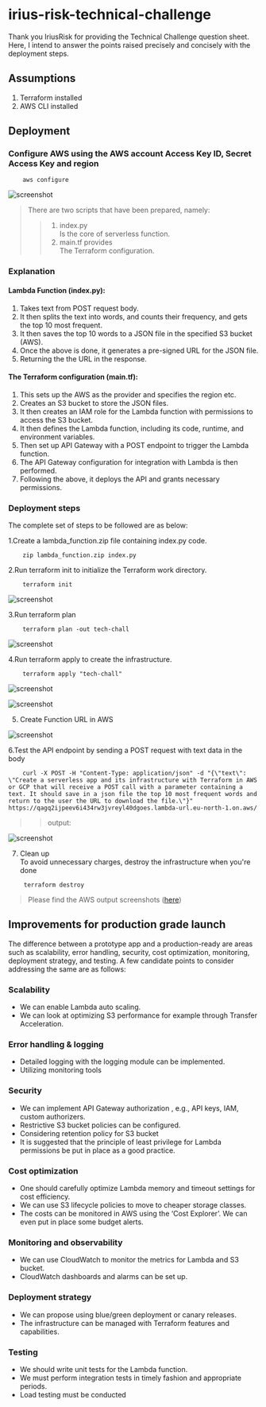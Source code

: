 # irius-risk-technical-challenge 

Thank you IriusRisk for providing the Technical Challenge question sheet. Here, I intend to answer the points raised precisely and concisely with the deployment steps. 

## Assumptions
1. Terraform installed
2. AWS CLI installed

## Deployment

### Configure AWS using the AWS account Access Key ID, Secret Access Key and region

        aws configure

![screenshot](screenshots/aws_configure.png)

> There are two scripts that have been prepared, namely: 
>> 1.	index.py  
Is the core of serverless function.
>> 2.	main.tf provides  
The Terraform configuration.

### Explanation
#### Lambda Function (index.py):
1. Takes text from POST request body.
2. It then splits the text into words, and counts their frequency, and gets the top 10 most frequent.
3. It then saves the top 10 words to a JSON file in the specified S3 bucket (AWS).
4. Once the above is done, it generates a pre-signed URL for the JSON file.
5. Returning the the URL in the response.

#### The Terraform configuration (main.tf):
1. This sets up the AWS as the provider and specifies the region etc.
2. Creates an S3 bucket to store the JSON files.
3. It then creates an IAM role for the Lambda function with permissions to access the S3 bucket.
4. It then defines the Lambda function, including its code, runtime, and environment variables.
5. Then set up API Gateway with a POST endpoint to trigger the Lambda function.
6. The API Gateway configuration for integration with Lambda is then performed.
7. Following the above, it deploys the API and grants necessary permissions.

### Deployment steps
The complete set of steps to be followed are as below:

1.Create a lambda_function.zip file containing index.py code.

        zip lambda_function.zip index.py

2.Run terraform init to initialize the Terraform work directory.

        terraform init
![screenshot](screenshots/terraform_init.PNG)


3.Run terraform plan

        terraform plan -out tech-chall
![screenshot](screenshots/terraform_plan.PNG)

4.Run terraform apply to create the infrastructure.

        terraform apply "tech-chall"
![screenshot](screenshots/terraform_apply_techchall.PNG)

![screenshot](screenshots/Apply_complete.PNG)

5. Create Function URL in AWS

![screenshot](output/create_function_url.PNG)

6.Test the API endpoint by sending a POST request with text data in the body

        curl -X POST -H "Content-Type: application/json" -d "{\"text\": \"Create a serverless app and its infrastructure with Terraform in AWS or GCP that will receive a POST call with a parameter containing a text. It should save in a json file the top 10 most frequent words and return to the user the URL to download the file.\"}" https://qagq2ijpeev6i434rw3jvreyl40dgoes.lambda-url.eu-north-1.on.aws/

>>output:

![screenshot](output/download_url.PNG)

7. Clean up  
To avoid unnecessary charges, destroy the infrastructure when you're done

        terraform destroy

> Please find the AWS output screenshots ([here](output)) 

## Improvements for production grade launch
The difference between a prototype app and a production-ready are areas such as scalability, error handling, security, cost optimization, monitoring, deployment strategy, and testing. A few candidate points to consider addressing the same are as follows:

### Scalability
- We can enable Lambda auto scaling.
- We can look at optimizing S3 performance for example through Transfer Acceleration.


### Error handling & logging
- Detailed logging with the logging module can be implemented.
- Utilizing monitoring tools

### Security
- We can implement API Gateway authorization , e.g., API keys, IAM, custom authorizers.
- Restrictive S3 bucket policies can be configured.
- Considering retention policy for S3 bucket
- It is suggested that the principle of least privilege for Lambda permissions be put in place as a good practice.

### Cost optimization
- One should carefully optimize Lambda memory and timeout settings for cost efficiency.
- We can use S3 lifecycle policies to move to cheaper storage classes.
- The costs can be monitored in AWS using the ‘Cost Explorer’. We can even put in place some budget alerts.

### Monitoring and observability
- We can use CloudWatch to monitor the metrics for Lambda and S3 bucket.
- CloudWatch dashboards and alarms can be set up.

### Deployment strategy
- We can propose using blue/green deployment or canary releases.
- The infrastructure can be managed with Terraform features and capabilities.

### Testing
- We should write unit tests for the Lambda function.
- We must perform integration tests in timely fashion and appropriate periods.
- Load testing must be conducted
